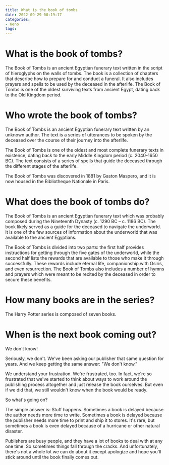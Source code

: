 ```yaml
---
title: What is the book of tombs
date: 2022-09-29 00:19:17
categories:
- Keno
tags:
---
```



#  What is the book of tombs?

The Book of Tombs is an ancient Egyptian funerary text written in the script of hieroglyphs on the walls of tombs. The book is a collection of chapters that describe how to prepare for and conduct a funeral. It also includes prayers and spells to be used by the deceased in the afterlife. The Book of Tombs is one of the oldest surviving texts from ancient Egypt, dating back to the Old Kingdom period.

#  Who wrote the book of tombs?

The Book of Tombs is an ancient Egyptian funerary text written by an unknown author. The text is a series of utterances to be spoken by the deceased over the course of their journey into the afterlife.

The Book of Tombs is one of the oldest and most complete funerary texts in existence, dating back to the early Middle Kingdom period (c. 2040-1650 BC). The text consists of a series of spells that guide the deceased through the different stages of the afterlife.

The Book of Tombs was discovered in 1881 by Gaston Maspero, and it is now housed in the Bibliotheque Nationale in Paris.

#  What does the book of tombs do?

The Book of Tombs is an ancient Egyptian funerary text which was probably composed
during the Nineteenth Dynasty (c. 1290 BC – c. 1186 BC). The book likely served as a guide
for the deceased to navigate the underworld. It is one of the few sources of information about
the underworld that was available to the ancient Egyptians.

The Book of Tombs is divided into two parts: the first half provides instructions for getting
through the five gates of the underworld, while the second half lists the rewards that are
available to those who make it through successfully. These rewards include eternal life,
companionship with Osiris, and even resurrection. The Book of Tombs also includes a number of
hymns and prayers which were meant to be recited by the deceased in order to secure these benefits.

#  How many books are in the series? 

The Harry Potter series is composed of seven books.

#  When is the next book coming out?

We don't know!

Seriously, we don't. We've been asking our publisher that same question for years. And we keep getting the same answer: "We don't know."

We understand your frustration. We're frustrated, too. In fact, we're so frustrated that we've started to think about ways to work around the publishing process altogether and just release the book ourselves. But even if we did that, we still wouldn't know when the book would be ready.

So what's going on?

The simple answer is: Stuff happens. Sometimes a book is delayed because the author needs more time to write. Sometimes a book is delayed because the publisher needs more time to print and ship it to stores. It's rare, but sometimes a book is even delayed because of a hurricane or other natural disaster.

Publishers are busy people, and they have a lot of books to deal with at any one time. So sometimes things fall through the cracks. And unfortunately, there's not a whole lot we can do about it except apologize and hope you'll stick around until the book finally comes out.